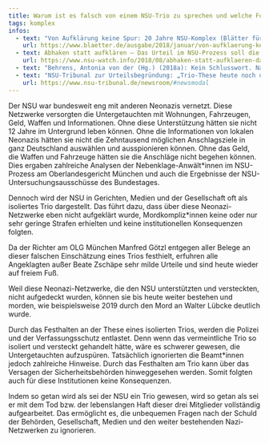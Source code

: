 ```yaml
---
title: Warum ist es falsch von einem NSU-Trio zu sprechen und welche Folgen hat das?
tags: komplex
infos:
  - text: "Von Aufklärung keine Spur: 20 Jahre NSU-Komplex (Blätter für die deutsche und internationale Politik)"
    url: https://www.blaetter.de/ausgabe/2018/januar/von-aufklaerung-keine-spur-20-jahre-nsu-komplex
  - text: Abhaken statt aufklären – Das Urteil im NSU-Prozess soll die unhaltbare Trio-These zementieren (NSU Watch)
    url: https://www.nsu-watch.info/2018/08/abhaken-statt-aufklaeren-das-urteil-im-nsu-prozess-soll-die-unhaltbare-trio-these-zementieren/
  - text: "Behrens, Antonia von der (Hg.) (2018a): Kein Schlusswort. Nazi-Terror, Sicherheitsbehörden, Unterstützernetzwerk. Plädoyers im NSU-Prozess. Hamburg: VSA: Verlag."
  - text: "NSU-Tribunal zur Urteilsbegründung: „Trio-These heute noch unhaltbarer als vor 2 Jahren“ (Tribunal NSU-Komplex Auflösen)"
    url: https://www.nsu-tribunal.de/newsroom/#newsmodal
---
```


Der NSU war bundesweit eng mit anderen Neonazis vernetzt. Diese Netzwerke versorgten die Untergetauchten mit Wohnungen, Fahrzeugen, Geld, Waffen und Informationen. Ohne diese Unterstützung hätten sie nicht 12 Jahre im Untergrund leben können. Ohne die Informationen von lokalen Neonazis hätten sie nicht die Zehntausend möglichen Anschlagsziele in ganz Deutschland auswählen und ausspionieren können. Ohne das Geld, die Waffen und Fahrzeuge hätten sie die Anschläge nicht begehen können. Dies ergaben zahlreiche Analysen der Nebenklage-Anwält\*innen im NSU-Prozess am Oberlandesgericht München und auch die Ergebnisse der NSU-Untersuchungsausschüsse des Bundestages.

Dennoch wird der NSU in Gerichten, Medien und der Gesellschaft oft als isoliertes Trio dargestellt. Das führt dazu, dass über diese Neonazi-Netzwerke eben nicht aufgeklärt wurde, Mordkompliz\*innen keine oder nur sehr geringe Strafen erhielten und keine institutionellen Konsequenzen folgten.

Da der Richter am OLG München Manfred Götzl entgegen aller Belege an dieser falschen Einschätzung eines Trios festhielt, erfuhren alle Angeklagten außer Beate Zschäpe sehr milde Urteile und sind heute wieder auf freiem Fuß.

Weil diese Neonazi-Netzwerke, die den NSU unterstützten und versteckten, nicht aufgedeckt wurden, können sie bis heute weiter bestehen und morden, wie beispielsweise 2019 durch den Mord an Walter Lübcke deutlich wurde.

Durch das Festhalten an der These eines isolierten Trios, werden die Polizei und der Verfassungsschutz entlastet. Denn wenn das vermeintliche Trio so isoliert und versteckt gehandelt hätte, wäre es schwerer gewesen, die Untergetauchten aufzuspüren. Tatsächlich ignorierten die Beamt\*innen jedoch zahlreiche Hinweise. Durch das Festhalten am Trio kann über das Versagen der Sicherheitsbehörden hinweggesehen werden. Somit folgten auch für diese Institutionen keine Konsequenzen.

Indem so getan wird als sei der NSU ein Trio gewesen, wird so getan als sei er mit dem Tod bzw. der lebenslangen Haft dieser drei Mitglieder vollständig aufgearbeitet. Das ermöglicht es, die unbequemen Fragen nach der Schuld der Behörden, Gesellschaft, Medien und den weiter bestehenden Nazi-Netzwerken zu ignorieren.
